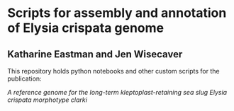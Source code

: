 # Scripts for assembly and annotation of Elysia crispata genome
## Katharine Eastman and Jen Wisecaver
This repository holds python notebooks and other custom scripts for the publication:

*A reference genome for the long-term kleptoplast-retaining sea slug Elysia crispata morphotype clarki*


